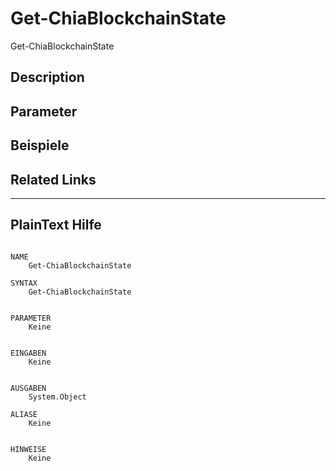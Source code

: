 ﻿# Get-ChiaBlockchainState

Get-ChiaBlockchainState 



## Description



## Parameter

## Beispiele

## Related Links


---
## PlainText Hilfe

```

NAME
    Get-ChiaBlockchainState
    
SYNTAX
    Get-ChiaBlockchainState  
    
    
PARAMETER
    Keine
    
    
EINGABEN
    Keine
    
    
AUSGABEN
    System.Object
    
ALIASE
    Keine
    

HINWEISE
    Keine



```

